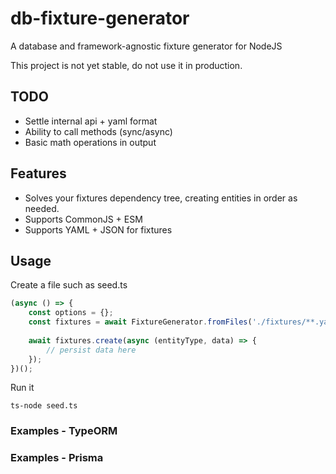 # db-fixture-generator

A database and framework-agnostic fixture generator for NodeJS

This project is not yet stable, do not use it in production.

## TODO
 * Settle internal api + yaml format
 * Ability to call methods (sync/async)
 * Basic math operations in output

## Features

* Solves your fixtures dependency tree, creating entities in order as needed.
* Supports CommonJS + ESM
* Supports YAML + JSON for fixtures

## Usage

Create a file such as seed.ts

```ts
(async () => {
    const options = {};
    const fixtures = await FixtureGenerator.fromFiles('./fixtures/**.yaml', options);
    
    await fixtures.create(async (entityType, data) => {
        // persist data here
    });
})();
```

Run it

```shell
ts-node seed.ts
```

### Examples - TypeORM
### Examples - Prisma
